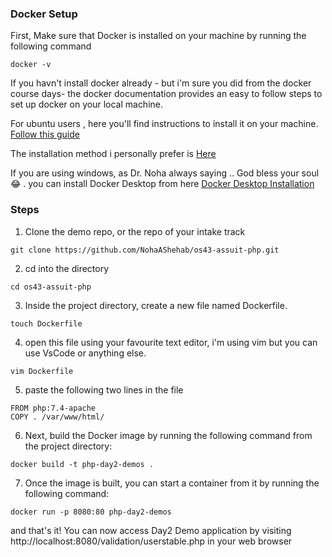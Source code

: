 ### Docker Setup
First, Make sure that Docker is installed on your machine by running the following command
```shell
docker -v
```
If you havn't install docker already - but i'm sure you did from the docker course days- the docker documentation provides an easy to follow steps to set up docker on your local machine.


For ubuntu users , here you'll find instructions to install it on your machine.
[Follow this guide](https://docs.docker.com/engine/install/ubuntu/)

The installation  method i personally prefer is
[Here](https://docs.docker.com/engine/install/ubuntu/#install-from-a-package)

If you are using windows, as Dr. Noha always saying .. God bless your soul 😂 .
you can install Docker Desktop from here
[Docker Desktop Installation](https://docs.docker.com/desktop/)



### Steps
1. Clone the demo repo, or the repo of your intake track
```shell
git clone https://github.com/NohaAShehab/os43-assuit-php.git
```
2. cd into the directory
```shell
cd os43-assuit-php
```
3. Inside the project directory, create a new file named Dockerfile.
```shell
touch Dockerfile
```
4. open this file using your favourite text editor, i'm using vim but you can use VsCode or anything else.
```shell
vim Dockerfile
```
5. paste the following two lines in the file
```shell
FROM php:7.4-apache
COPY . /var/www/html/
```

6. Next, build the Docker image by running the following command from the project directory:
```shell
docker build -t php-day2-demos .
```
7. Once the image is built, you can start a container from it by running the following command:
```shell
docker run -p 8080:80 php-day2-demos
```
and that's it!
You can now access Day2 Demo application by visiting http://localhost:8080/validation/userstable.php in your web browser










